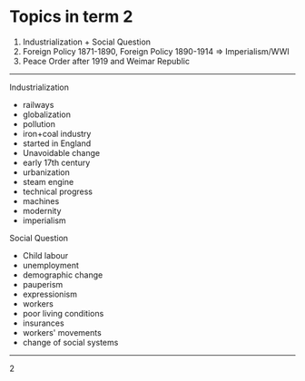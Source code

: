 # Topics in term 2
1. Industrialization + Social Question
2. Foreign Policy 1871-1890, Foreign Policy 1890-1914 => Imperialism/WWI
3. Peace Order after 1919 and Weimar Republic

---

Industrialization
- railways
- globalization
- pollution
- iron+coal industry
- started in England
- Unavoidable change
- early 17th century
- urbanization
- steam engine
- technical progress
- machines
- modernity
- imperialism

Social Question
- Child labour
- unemployment
- demographic change
- pauperism
- expressionism
- workers
- poor living conditions
- insurances 
- workers' movements 
- change of social systems

---

2